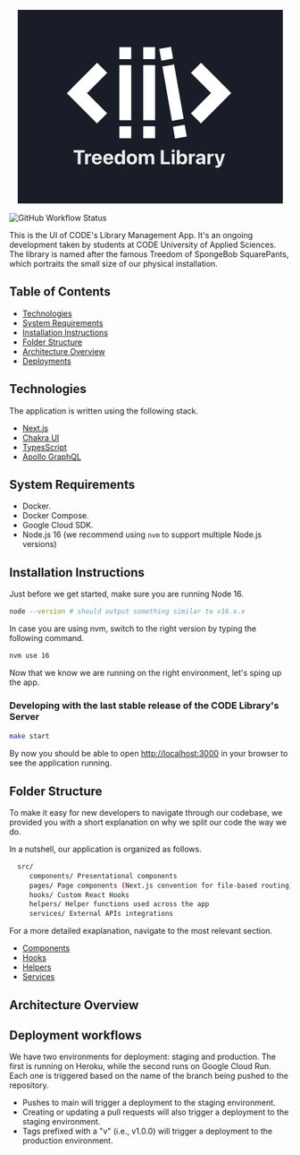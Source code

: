 <p align="center">
  <a
    href="https://code-library-client-swguw3y6sa-ey.a.run.app/"
    target="_blank"
  >
    <img src="./logo.png" alt="Treesome Library logo">
  </a>
</p>

![GitHub Workflow Status](https://github.com/the-library-guild/code-library-app/actions/workflows/validation.yml/badge.svg)

This is the UI of CODE's Library Management App.
It's an ongoing development taken by students at CODE University of Applied Sciences.
The library is named after the famous Treedom of SpongeBob SquarePants, which portraits the small size of our physical installation.

## Table of Contents

- [Technologies](#technologies)
- [System Requirements](#system-requirements)
- [Installation Instructions](#installation-instructions)
- [Folder Structure](#folder-structure)
- [Architecture Overview](#architecture-overview)
- [Deployments](#deployment-workflows)

## Technologies

The application is written using the following stack.

- [Next.js](https://nextjs.org/)
- [Chakra UI](https://chakra-ui.com/)
- [TypesScript](https://www.typescriptlang.org/)
- [Apollo GraphQL](https://www.apollographql.com/)

## System Requirements

- Docker.
- Docker Compose.
- Google Cloud SDK.
- Node.js 16 (we recommend using `nvm` to support multiple Node.js versions)

## Installation Instructions

Just before we get started, make sure you are running Node 16.

```bash
node --version # should output something similar to v16.x.x
```

In case you are using nvm, switch to the right version by typing the following command.

```bash
nvm use 16
```

Now that we know we are running on the right environment, let's sping up the app.

### Developing with the last stable release of the CODE Library's Server

```bash
make start
```

By now you should be able to open [http://localhost:3000](http://localhost:3000) in your browser to see the application running.

## Folder Structure

To make it easy for new developers to navigate through our codebase, we provided you with a short explanation on why we split our code the way we do.

In a nutshell, our application is organized as follows.

```bash
  src/
     components/ Presentational components
     pages/ Page components (Next.js convention for file-based routing)
     hooks/ Custom React Hooks
     helpers/ Helper functions used across the app
     services/ External APIs integrations
```

For a more detailed exaplanation, navigate to the most relevant section.

- [Components](./src/components/README.md)
- [Hooks](./src/hooks/README.md)
- [Helpers](./src/helpers/README.md)
- [Services](./src/services/README.md)

## Architecture Overview

## Deployment workflows

We have two environments for deployment: staging and production. The first is running on Heroku, while the second runs on Google Cloud Run. Each one is triggered based on the name of the branch being pushed to the repository.

- Pushes to main will trigger a deployment to the staging environment.
- Creating or updating a pull requests will also trigger a deployment to the staging environment.
- Tags prefixed with a "v" (i.e., v1.0.0) will trigger a deployment to the production environment.
